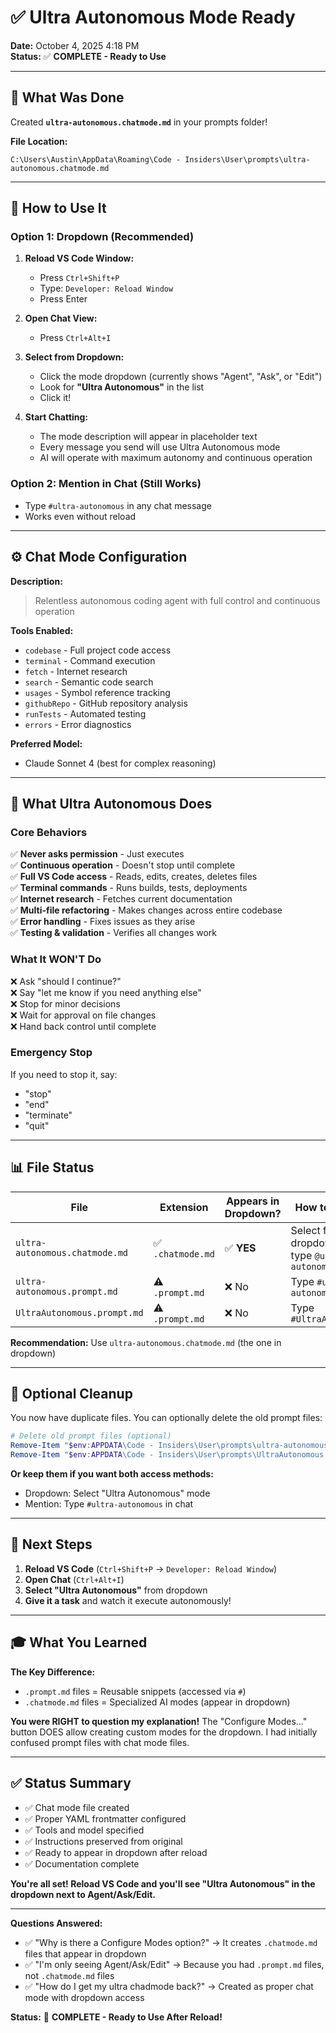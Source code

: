 # ✅ Ultra Autonomous Mode Ready

**Date:** October 4, 2025 4:18 PM  
**Status:** ✅ **COMPLETE - Ready to Use**

---

## 🎉 What Was Done

Created **`ultra-autonomous.chatmode.md`** in your prompts folder!

**File Location:**

```
C:\Users\Austin\AppData\Roaming\Code - Insiders\User\prompts\ultra-autonomous.chatmode.md
```

---

## 🚀 How to Use It

### Option 1: Dropdown (Recommended)

1. **Reload VS Code Window:**
   - Press `Ctrl+Shift+P`
   - Type: `Developer: Reload Window`
   - Press Enter

2. **Open Chat View:**
   - Press `Ctrl+Alt+I`

3. **Select from Dropdown:**
   - Click the mode dropdown (currently shows "Agent", "Ask", or "Edit")
   - Look for **"Ultra Autonomous"** in the list
   - Click it!

4. **Start Chatting:**
   - The mode description will appear in placeholder text
   - Every message you send will use Ultra Autonomous mode
   - AI will operate with maximum autonomy and continuous operation

### Option 2: Mention in Chat (Still Works)

- Type `#ultra-autonomous` in any chat message
- Works even without reload

---

## ⚙️ Chat Mode Configuration

**Description:**
> Relentless autonomous coding agent with full control and continuous operation

**Tools Enabled:**

- `codebase` - Full project code access
- `terminal` - Command execution
- `fetch` - Internet research
- `search` - Semantic code search
- `usages` - Symbol reference tracking
- `githubRepo` - GitHub repository analysis
- `runTests` - Automated testing
- `errors` - Error diagnostics

**Preferred Model:**

- Claude Sonnet 4 (best for complex reasoning)

---

## 🎯 What Ultra Autonomous Does

### Core Behaviors

✅ **Never asks permission** - Just executes  
✅ **Continuous operation** - Doesn't stop until complete  
✅ **Full VS Code access** - Reads, edits, creates, deletes files  
✅ **Terminal commands** - Runs builds, tests, deployments  
✅ **Internet research** - Fetches current documentation  
✅ **Multi-file refactoring** - Makes changes across entire codebase  
✅ **Error handling** - Fixes issues as they arise  
✅ **Testing & validation** - Verifies all changes work  

### What It WON'T Do

❌ Ask "should I continue?"  
❌ Say "let me know if you need anything else"  
❌ Stop for minor decisions  
❌ Wait for approval on file changes  
❌ Hand back control until complete  

### Emergency Stop

If you need to stop it, say:

- "stop"
- "end"
- "terminate"
- "quit"

---

## 📊 File Status

| File | Extension | Appears in Dropdown? | How to Access |
|------|-----------|---------------------|---------------|
| `ultra-autonomous.chatmode.md` | ✅ `.chatmode.md` | ✅ **YES** | Select from dropdown OR type `@ultra-autonomous` |
| `ultra-autonomous.prompt.md` | ⚠️ `.prompt.md` | ❌ No | Type `#ultra-autonomous` |
| `UltraAutonomous.prompt.md` | ⚠️ `.prompt.md` | ❌ No | Type `#UltraAutonomous` |

**Recommendation:** Use `ultra-autonomous.chatmode.md` (the one in dropdown)

---

## 🧹 Optional Cleanup

You now have duplicate files. You can optionally delete the old prompt files:

```powershell
# Delete old prompt files (optional)
Remove-Item "$env:APPDATA\Code - Insiders\User\prompts\ultra-autonomous.prompt.md"
Remove-Item "$env:APPDATA\Code - Insiders\User\prompts\UltraAutonomous.prompt.md"
```

**Or keep them if you want both access methods:**

- Dropdown: Select "Ultra Autonomous" mode
- Mention: Type `#ultra-autonomous` in chat

---

## 📝 Next Steps

1. **Reload VS Code** (`Ctrl+Shift+P` → `Developer: Reload Window`)
2. **Open Chat** (`Ctrl+Alt+I`)
3. **Select "Ultra Autonomous"** from dropdown
4. **Give it a task** and watch it execute autonomously!

---

## 🎓 What You Learned

**The Key Difference:**

- `.prompt.md` files = Reusable snippets (accessed via `#`)
- `.chatmode.md` files = Specialized AI modes (appear in dropdown)

**You were RIGHT to question my explanation!** The "Configure Modes..." button DOES allow creating custom modes for the dropdown. I had initially confused prompt files with chat mode files.

---

## ✅ Status Summary

- ✅ Chat mode file created
- ✅ Proper YAML frontmatter configured
- ✅ Tools and model specified
- ✅ Instructions preserved from original
- ✅ Ready to appear in dropdown after reload
- ✅ Documentation complete

**You're all set! Reload VS Code and you'll see "Ultra Autonomous" in the dropdown next to Agent/Ask/Edit.**

---

**Questions Answered:**

- ✅ "Why is there a Configure Modes option?" → It creates `.chatmode.md` files that appear in dropdown
- ✅ "I'm only seeing Agent/Ask/Edit" → Because you had `.prompt.md` files, not `.chatmode.md` files
- ✅ "How do I get my ultra chadmode back?" → Created as proper chat mode with dropdown access

**Status:** 🎉 **COMPLETE - Ready to Use After Reload!**
